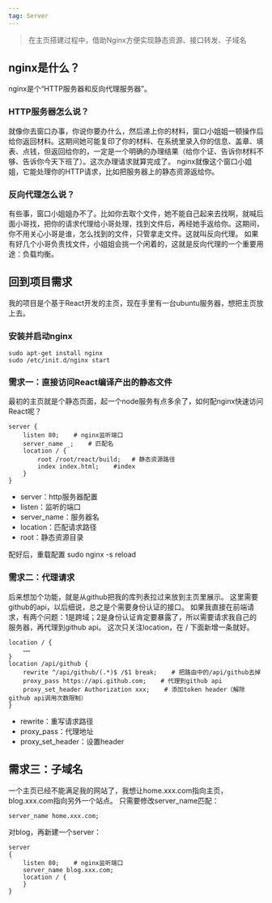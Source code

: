 ```yaml
---
tag: Server
---
```


> 在主页搭建过程中，借助Nginx方便实现静态资源、接口转发、子域名
## nginx是什么？
nginx是个“HTTP服务器和反向代理服务器”。
### HTTP服务器怎么说？
就像你去窗口办事，你说你要办什么，然后递上你的材料，窗口小姐姐一顿操作后给你返回材料。这期间她可能复印了你的材料、在系统里录入你的信息、盖章、填表、点钱，但返回给你的，一定是一个明确的办理结果（给你个证、告诉你材料不够、告诉你今天下班了）。这次办理请求就算完成了。
nginx就像这个窗口小姐姐，它能处理你的HTTP请求，比如把服务器上的静态资源返给你。
### 反向代理怎么说？
有些事，窗口小姐姐办不了。比如你去取个文件，她不能自己起来去找啊，就喊后面小哥找，把你的请求代理给小哥处理，找到文件后，再经她手返给你。这期间，你不用关心小哥是谁，怎么找到的文件，只管拿走文件。这就叫反向代理。
如果有好几个小哥负责找文件，小姐姐会挑一个闲着的，这就是反向代理的一个重要用途：负载均衡。
## 回到项目需求
我的项目是个基于React开发的主页，现在手里有一台ubuntu服务器，想把主页放上去。
### 安装并启动nginx
```
sudo apt-get install nginx
sudo /etc/init.d/nginx start
```
### 需求一：直接访问React编译产出的静态文件
最初的主页就是个静态页面，起一个node服务有点多余了，如何配nginx快速访问React呢？
```
server {
    listen 80;    # nginx监听端口
    server_name _;    # 匹配名
    location / {
        root /root/react/build;   # 静态资源路径
        index index.html;    #index
    }
}
```

* server：http服务器配置
* listen：监听的端口
* server_name：服务器名
* location：匹配请求路径
* root：静态资源目录

配好后，重载配置
sudo nginx -s reload
### 需求二：代理请求
后来想加个功能，就是从github把我的库列表拉过来放到主页里展示。
这里需要github的api，以后细说，总之是个需要身份认证的接口。
如果我直接在前端请求，有两个问题：1是跨域；2是身份认证肯定要暴露了，所以需要请求我自己的服务器，再代理到github api。
这次只关注location，在 / 下面新增一条就好。
```
location / {
    ……
}
location /api/github {
    rewrite ^/api/github/(.*)$ /$1 break;    # 把路由中的/api/github去掉
    proxy_pass https://api.github.com;    # 代理到github api
    proxy_set_header Authorization xxx;    # 添加token header（解除github api调用次数限制）
}
```

* rewrite：重写请求路径
* proxy_pass：代理地址
* proxy_set_header：设置header


## 需求三：子域名
一个主页已经不能满足我的网站了，我想让home.xxx.com指向主页，blog.xxx.com指向另外一个站点。
只需要修改server_name匹配：
```
server_name home.xxx.com;
```
对blog，再新建一个server：
```
server
{
    listen 80;    # nginx监听端口
    server_name blog.xxx.com;
    location / {
    }
}

```